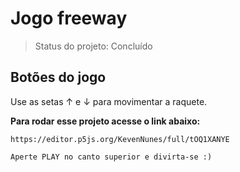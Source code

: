 <h1>Jogo freeway</h1>

> Status do projeto: Concluído

<h2>Botões do jogo</h2>
Use as setas  ↑ e ↓ para movimentar a raquete.
<p></p>

<b>Para rodar esse projeto acesse o link abaixo:</b>
```
https://editor.p5js.org/KevenNunes/full/tOQ1XANYE
```
```
Aperte PLAY no canto superior e divirta-se :)
```

